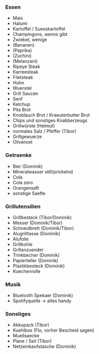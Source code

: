 ### Essen

- Mais
- Halumi
- Kartoffel / Suesskartoffel
- Champingons, wenns gibt
- Zwiebel, wenige
- (Bananen)
- (Paprika)
- (Zuchini) 
- (Melanzani)
- Ripeye Steak 
- Karreesteak
- Filetsteak
- Huhn
- Wuerstel
- Grill Saucen
- Senf
- Ketchup
- Pita Brot
- Knoblauch Brot / Kraeuterbutter Brot
- Chips und sonstiges Knabberzeugs
- Grillwürste (Helmut)
- normales Salz / Pfeffer (Tibor)
- Grillgewuerze
- Olivenoel

### Getraenke
- Bier (Dominik) 
- Mineralwasser still/prickelnd
- Cola
- Cola zero
- Orangensaft
- sonstige Saefte

### Grillutensilien
- Grillbesteck (Tibor/Dominik)
- Messer (Dominik/Tibor)
- Schneidbrett (Dominik/Tibor)
- Alugrilltasse (Dominik)
- Alufolie 
- Grillkohle
- Grillanzuender
- Trinkbecher (Dominik)
- Papierteller (Dominik)
- Plastikbesteck (Dominik)
- Kuechenrolle 

### Musik
- Bluetooth Spekaer (Dominik)
- Spotifyquelle -> altes handy

### Sonstiges
- Akkupack (Tibor)
- Kuehlbox (Flo, vorher Bescheid sagen)
- Muellsaecke
- Plane / Seil (Tibor)
- Netzeinkaufstasche (Dominik)
